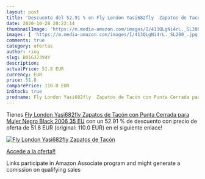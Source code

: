 ```yaml
---
layout: post
title: 'Descuento del 52.91 % en Fly London Yasi682fly  Zapatos de Tacón '
date: 2020-10-28 20:22:14
thumbnailImage: 'https://m.media-amazon.com/images/I/413QLgNi4rL._SL200_.jpg'
images: [ 'https://m.media-amazon.com/images/I/413QLgNi4rL._SL200_.jpg' ]
comments: true
category: ofertas
author: ring
slug: B01GJ23V4Y
description:
actualPrice: 51.8 EUR
currency: EUR
price: 51.8
comparePrice: 110.0 EUR
inStock: true
prodname: Fly London Yasi682fly  Zapatos de Tacón con Punta Cerrada para Mujer  Negro  Black 2006   35 EU
---
```


Tienes [Fly London Yasi682fly  Zapatos de Tacón con Punta Cerrada para Mujer  Negro  Black 2006   35 EU](https://www.amazon.es/dp/B01GJ23V4Y/?tag=tolees-21) con un 52.91 % de descuento con precio de oferta de 51.8 EUR (original: 110.0 EUR) en el siguiente enlace!

[![Fly London Yasi682fly  Zapatos de Tacón ](https://m.media-amazon.com/images/I/413QLgNi4rL._SL200_.jpg)](https://www.amazon.es/dp/B01GJ23V4Y/?tag=tolees-21)

[Accede a la oferta!!](https://www.amazon.es/dp/B01GJ23V4Y/?tag=tolees-21)

Links participate in Amazon Associate program and might generate a comission on qualifying sales


